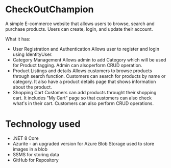 # CheckOutChampion

A simple E-commerce website that allows users to browse, search and purchase products. Users can create, login, and update their account. 

What it has:
- User Registration and Authentication
      Allows user to register and login using IdentityUser.
- Category Management
      Allows admin to add Category which will be used for Product tagging. Admin can alsoperform CRUD operation.
- Product Listings and details
      Allows customers to browse products through search function. Customers can search for products by name or category.
      It also have a product details page that shows information about the product.
- Shopping Cart
      Customers can add products throught their shopping cart. It includes "My Cart" page so that customers can also check what's in their cart.
      Customers can also perform CRUD operations.

# Technology used
- .NET 8 Core
- Azurite - an upgraded version for Azure Blob Storage used to store images in a blob
- SSMS for storing data
- GitHub for Repository
